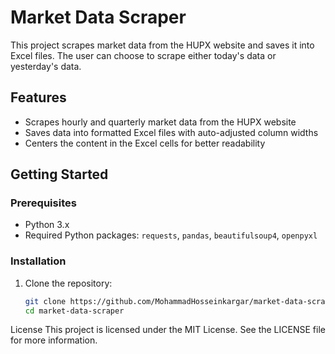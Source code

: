 # Market Data Scraper

This project scrapes market data from the HUPX website and saves it into Excel files. The user can choose to scrape either today's data or yesterday's data.

## Features

- Scrapes hourly and quarterly market data from the HUPX website
- Saves data into formatted Excel files with auto-adjusted column widths
- Centers the content in the Excel cells for better readability

## Getting Started

### Prerequisites

- Python 3.x
- Required Python packages: `requests`, `pandas`, `beautifulsoup4`, `openpyxl`

### Installation

1. Clone the repository:
   ```bash
   git clone https://github.com/MohammadHosseinkargar/market-data-scraper.git
   cd market-data-scraper


License
This project is licensed under the MIT License. See the LICENSE file for more information.


